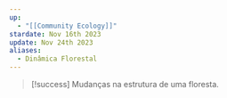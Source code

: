 ```yaml
---
up:
  - "[[Community Ecology]]"
stardate: Nov 16th 2023
update: Nov 24th 2023
aliases:
  - Dinâmica Florestal
---
```

> [!success] Mudanças na estrutura de uma floresta.

